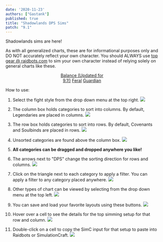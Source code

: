 ```yaml
---
date: '2020-11-23'
authors: ["Gastank"]
published: true
title: "Shadowlands DPS Sims"
patch: "9.1"
---
```


Shadowlands sims are here!

As with all generalized charts, these are for informational purposes only and DO NOT accurately reflect your own character. You should ALWAYS use [top gear @ raidbots.com](https://www.raidbots.com/simbot/topgear) to sim your own character instead of relying solely on general charts like these.

<center>
<div class="spec-selector" style="width: 33%;">
<a class="spec balance" href="https://balance-simc.github.io/Balance-SimC/">Balance (Updated for 9.1!)</a>
<a class="spec feral" href="/sims/cat">Feral</a>
<a class="spec guardian" href="/sims/bear">Guardian</a>
</div>
</center>

How to use:

1. Select the fight style from the drop down menu at the top right. ![](/sims/help1.png)

1. The column box holds categories to sort into columns. By default, Legendaries are placed in columns. ![](/sims/help2.png)

1. The row box holds categories to sort into rows. By default, Covenants and Soulbinds are placed in rows. ![](/sims/help3.png)

1. Unsorted categories are found above the column box. ![](/sims/help4.png)

1. **All categories can be dragged and dropped anywhere you like!**

1. The arrows next to "DPS" change the sorting direction for rows and columns. ![](/sims/help8.png)

1. Click on the triangle next to each category to apply a filter. You can apply a filter to any category placed anywhere. ![](/sims/help5.png)

1. Other types of chart can be viewed by selecting from the drop down menu at the top left. ![](/sims/help6.png)

1. You can save and load your favorite layouts using these buttons. ![](/sims/help7.png)

1. Hover over a cell to see the details for the top simming setup for that row and column. ![](/sims/help9.png)

1. Double-click on a cell to copy the SimC input for that setup to paste into Raidbots or SimulationCraft. ![](/sims/help10.png)
